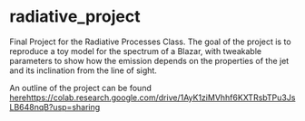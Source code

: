 # radiative_project
Final Project for the Radiative Processes Class.
The goal of the project is to reproduce a toy model for the spectrum of a Blazar, 
with tweakable parameters to show how the emission depends on the properties of the jet and 
its inclination from the line of sight.

An outline of the project can be found [here](https://colab.research.google.com/drive/1AyK1ziMVhhf6KXTRsbTPu3JsLB648nqB?usp=sharing)https://colab.research.google.com/drive/1AyK1ziMVhhf6KXTRsbTPu3JsLB648nqB?usp=sharing
